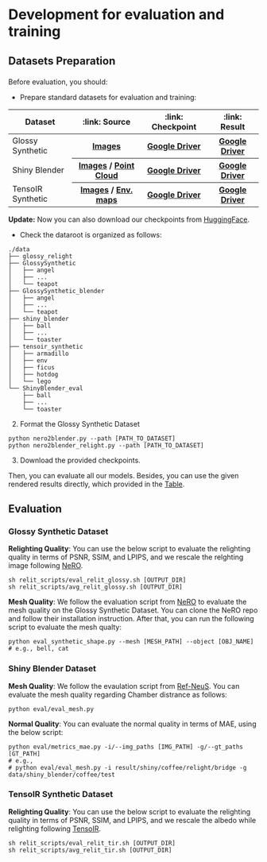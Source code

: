 # Development for evaluation and training



## Datasets Preparation<p id="Datasets"></p>

Before evaluation, you should:
+ Prepare standard datasets for evaluation and training:

<p id="Downloads"></p>
<table>
<thead>
  <tr>
    <th> Dataset </th>
    <th> :link: Source </th>
    <th> :link: Checkpoint </th>
    <th> :link: Result </th>
  </tr>
</thead>
<tbody>
  <tr>
    <td>Glossy Synthetic</td>
    <th> <a href="https://connecthkuhk-my.sharepoint.com/personal/yuanly_connect_hku_hk/_layouts/15/onedrive.aspx?id=%2Fpersonal%2Fyuanly%5Fconnect%5Fhku%5Fhk%2FDocuments%2FNeRO&ga=1">Images</a></th>
    <th><a href="https://drive.google.com/file/d/1C_T0xZouK2TmK_sGHkumxPzYumWP9Lmx/view?usp=sharing">Google Driver</a></th>
    <th><a href="https://drive.google.com/file/d/1Q5GJJMwxTDqc-Z4pTkQNgq82luosuapC/view?usp=sharing">Google Driver</a></th>
  </tr>
  <tr>
    <td>Shiny Blender</td>
    <th> <a href="https://storage.googleapis.com/gresearch/refraw360/ref.zip">Images</a> / <a href="https://drive.google.com/file/d/1HGTD3uQUr8WrzRYZBagrg75_rQJmAK6S/view?usp=sharing">Point Cloud</a></th>
    <th><a href="https://drive.google.com/file/d/11nMvuUnigmUkes8mePE9tG1-c5aH25w_/view?usp=sharing">Google Driver</a></th>
    <th><a href="https://drive.google.com/file/d/1MhySgphbCNsxrwOai_hG2HaybP8fp0yc/view?usp=sharing">Google Driver</a></th>
  </tr>
  <tr>
    <td>TensoIR Synthetic</td>
    <th> <a href="https://zenodo.org/records/7880113#.ZE68FHZBz18">Images</a> / <a href="https://drive.google.com/file/d/10WLc4zk2idf4xGb6nPL43OXTTHvAXSR3/view">Env. maps</a></th>
    <th><a href="https://drive.google.com/file/d/1XiX2Pj8I1MSfZvgHJRgNdDetAwoOTrDI/view?usp=sharing">Google Driver</a></th>
    <th><a href="https://drive.google.com/file/d/1aKNI2FD6K7oeCNkPHlOLxSFFpnzmGFzF/view?usp=sharing">Google Driver</a></th>
  </tr>

</tbody>
</table>

**Update:** Now you can also download our checkpoints from [HuggingFace](https://huggingface.co/lalala125/DiscreteSDF).

+ Check the dataroot is organized as follows:

```shell
./data
├── glossy_relight
├── GlossySynthetic
│   ├── angel
│   ├── ...
│   └── teapot
├── GlossySynthetic_blender
│   ├── angel
│   ├── ...
│   └── teapot
├── shiny_blender 
│   ├── ball
│   ├── ...
│   └── toaster
├── tensoir_synthetic 
│   ├── armadillo
│   ├── env
│   ├── ficus
│   ├── hotdog
│   └── lego
└── ShinyBlender_eval
    ├── ball
    ├── ...
    └── toaster
```

2. Format the Glossy Synthetic Dataset

```shell
python nero2blender.py --path [PATH_TO_DATASET]
python nero2blender_relight.py --path [PATH_TO_DATASET]
```


3. Download the provided checkpoints.

Then, you can evaluate all our models. Besides, you can use the given rendered results directly, which provided in the [Table](#Downloads).



## Evaluation

### Glossy Synthetic Dataset

**Relighting Quality**: You can use the below script to evaluate the relighting quality in terms of PSNR, SSIM, and LPIPS, and we rescale the relghting image following [NeRO](https://github.com/liuyuan-pal/NeRO).

```shell
sh relit_scripts/eval_relit_glossy.sh [OUTPUT_DIR]
sh relit_scripts/avg_relit_glossy.sh [OUTPUT_DIR]
``` 

**Mesh Quality**: We follow the evaluation script from [NeRO](https://github.com/liuyuan-pal/NeRO) to evaluate the mesh quality on the Glossy Synthetic Dataset. You can clone the NeRO repo and follow their installation instruction. After that, you can run the following script to evaluate the mesh qualty:

```shell
python eval_synthetic_shape.py --mesh [MESH_PATH] --object [OBJ_NAME] 
# e.g., bell, cat
```

### Shiny Blender Dataset


**Mesh Quality**: We follow the evaulation script from [Ref-NeuS](https://github.com/EnVision-Research/Ref-NeuS). You can evaluate the mesh quality regarding Chamber distrance as follows:

```shell
python eval/eval_mesh.py
```

**Normal Quality**: You can evaluate the normal quality in terms of MAE, using the below script:

```shell
python eval/metrics_mae.py -i/--img_paths [IMG_PATH] -g/--gt_paths [GT_PATH]
# e.g., 
# python eval/eval_mesh.py -i result/shiny/coffee/relight/bridge -g data/shiny_blender/coffee/test
```

### TensoIR Synthetic Dataset

**Relighting Quality**: You can use the below script to evaluate the relighting quality in terms of PSNR, SSIM, and LPIPS, and we rescale the albedo while relighting following [TensoIR](https://github.com/Haian-Jin/TensoIR).

```shell
sh relit_scripts/eval_relit_tir.sh [OUTPUT_DIR]
sh relit_scripts/avg_relit_tir.sh [OUTPUT_DIR]
``` 
